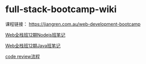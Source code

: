 # full-stack-bootcamp-wiki
课程链接： https://jiangren.com.au/web-development-bootcamp

[Web全栈班12期Nodejs班笔记](匠人web全栈12期N笔记.md)

[Web全栈班12期Java班笔记](JR_Web_FullStack12_Java_Note.md)

[code review流程](code%20review流程.md)
